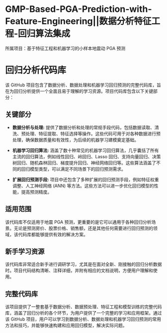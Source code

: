 # GMP-Based-PGA-Prediction-with-Feature-Engineering||数据分析特征工程-回归算法集成
所属项目：基于特征工程和机器学习的小样本地震动 PGA 预测

# 回归分析代码库

该 GitHub 项目包含了数据分析、数据处理和机器学习回归预测的完整代码库，旨在为回归分析提供一个全面且易于理解的学习资源。项目代码库包含以下关键部分：

## 关键部分

* **数据分析与处理:** 提供了数据分析和处理的常规手段代码，包括数据读取、清洗、预处理、特征提取、特征选择等操作。这些代码可用于对各种数据进行预处理，确保数据质量和有效性，为后续的机器学习建模奠定基础。

* **机器学习回归算法:** 涵盖了数十种常见的机器学习回归算法，几乎囊括了所有主流的回归算法，例如线性回归、岭回归、Lasso 回归、支持向量回归、决策树回归、随机森林回归、梯度提升回归、神经网络回归等。这些算法涵盖了不同的回归模型类型，可以满足不同场景下的回归预测需求。

* **扩展回归预测手段:** 项目中还包含了多种扩展的回归预测手段，例如特征权重调整、人工神经网络 (ANN) 等方法。这些方法可以进一步优化回归模型的性能，提高预测精度。

## 适用范围

该代码库不仅适用于地震 PGA 预测，更重要的是它可以通用于各种回归分析场景。无论是预测房价、股票价格、销售额，还是其他任何需要进行回归预测的领域，该代码库都能够提供有效的解决方案。

## 新手学习资源

该代码库非常适合新手进行调研学习，尤其是在面对全新、刚接触的回归分析数据时。项目代码结构清晰、注释详细，并附有相应的文档说明，方便用户理解和使用。

## 完整代码库

该项目提供了一整套基于数据分析、数据预处理、特征工程和模型训练的完整代码库，涵盖了回归分析的各个环节，为用户提供了一个完整的学习和应用框架。通过该 GitHub 项目，用户可以学习到数据分析、数据处理和机器学习回归预测的常用方法和技巧，并能够快速构建和应用回归模型，解决实际问题。
